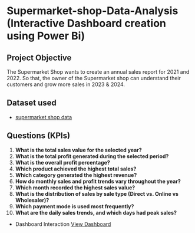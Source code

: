 # Supermarket-shop-Data-Analysis (Interactive Dashboard creation using Power Bi) 

## Project Objective

The Supermarket Shop wants to create an annual sales report for 2021 and 2022. So that, the owner of the Supermarket shop can understand their customers and grow more sales in 2023 & 2024.

## Dataset used
- <a href="https://github.com/dikshith900/Data-Analysis-DASHBOARD/blob/main/Sales-Dashboard-file.xlsx">supermarket shop data</a>

## Questions (KPIs)

1. **What is the total sales value for the selected year?**  
2. **What is the total profit generated during the selected period?**  
3. **What is the overall profit percentage?**  
4. **Which product achieved the highest total sales?**  
5. **Which category generated the highest revenue?**  
6. **How do monthly sales and profit trends vary throughout the year?**  
7. **Which month recorded the highest sales value?**  
8. **What is the distribution of sales by sale type (Direct vs. Online vs Wholesaler)?**  
9. **Which payment mode is used most frequently?**  
10. **What are the daily sales trends, and which days had peak sales?**

- Dashboard Interaction <a href="https://github.com/dikshith900/Data-Analysis-DASHBOARD/blob/main/Screenshot%202025-04-10%20111156.png">View Dashboard</a>


